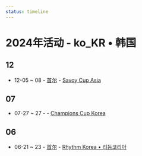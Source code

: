 ```yaml
---
status: timeline
---
```


# 2024年活动 - ko_KR • 韩国
## 12

- 12-05 ~ 08 - [首尔](Seoul.md) - [Savoy Cup Asia](savoy-cup-asia.md)

## 07

- 07-27 ~ 27 - [](.md) - [Champions Cup Korea](champions-cup-korea.md)

## 06

- 06-21 ~ 23 - [首尔](Seoul.md) - [Rhythm Korea • 리듬코리아](rhythm-korea.md)

